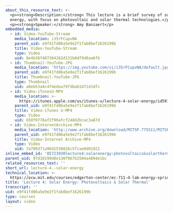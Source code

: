 ```yaml
---
about_this_resource_text: >-
  <p><strong>Description:</strong> This lecture is a brief survey of solar
  energy, with focus on photovoltaic and solar thermal technologies.</p>
  <p><strong>Speaker:</strong> Amy Banzaert</p>
embedded_media:
  - id: Video-YouTube-Stream
    media_location: i35rFCupvNA
    parent_uid: e9f41fd06a5e9e2f1fab8bef1626199b
    title: Video-YouTube-Stream
    type: Video
    uid: 8e4b36f487364262d131b8df9d8aa6fb
  - id: Thumbnail-YouTube-JPG
    media_location: 'https://img.youtube.com/vi/i35rFCupvNA/default.jpg'
    parent_uid: e9f41fd06a5e9e2f1fab8bef1626199b
    title: Thumbnail-YouTube-JPG
    type: Thumbnail
    uid: a0eb53a4c4f4edea79fdbab147141dfc
  - id: Video-iTunesU-MP4
    media_location: >-
      https://itunes.apple.com/us/itunes-u/lecture-4-solar-energy/id591211144?i=127630221
    parent_uid: e9f41fd06a5e9e2f1fab8bef1626199b
    title: Video-iTunes U-MP4
    type: Video
    uid: 650f0776af2f96afcf248d2bcac3a87d
  - id: Video-InternetArchive-MP4
    media_location: 'http://www.archive.org/download/MITSP.775S11/MITSP_775S11lec04_300k.mp4'
    parent_uid: e9f41fd06a5e9e2f1fab8bef1626199b
    title: Video-Internet Archive-MP4
    type: Video
    uid: 7a789371a96d1538826c5fcae0d01921
inline_embed_id: '85723930lecture4:solarenergy:photovoltaics&solarthermal2507522'
parent_uid: 97d18199d8e130f96762504a4894e1bc
related_resources_text: ''
short_url: lecture-4.-solar-energy
technical_location: >-
  https://ocw.mit.edu/courses/edgerton-center/ec-711-d-lab-energy-spring-2011/solar/lecture-4.-solar-energy
title: 'Lecture 4: Solar Energy: Photovoltaics & Solar Thermal'
transcript: ''
uid: e9f41fd06a5e9e2f1fab8bef1626199b
type: courses
layout: video
---
```

